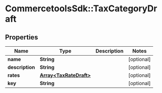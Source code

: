# CommercetoolsSdk::TaxCategoryDraft

## Properties
Name | Type | Description | Notes
------------ | ------------- | ------------- | -------------
**name** | **String** |  | [optional] 
**description** | **String** |  | [optional] 
**rates** | [**Array&lt;TaxRateDraft&gt;**](TaxRateDraft.md) |  | [optional] 
**key** | **String** |  | [optional] 

